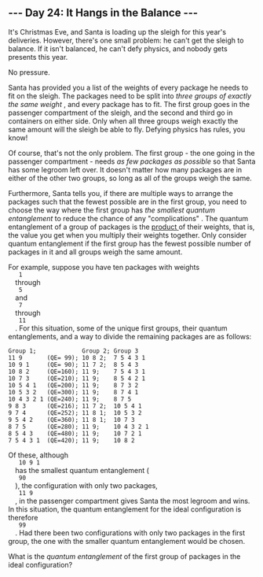 <article class="day-desc">
 <h2>
  --- Day 24: It Hangs in the Balance ---
 </h2>
 <p>
  It's Christmas Eve, and Santa is loading up the sleigh for this year's deliveries.  However, there's one small problem: he can't get the sleigh to balance.  If it isn't balanced, he can't defy physics, and nobody gets presents this year.
 </p>
 <p>
  No pressure.
 </p>
 <p>
  Santa has provided you a list of the weights of every package he needs to fit on the sleigh.  The packages need to be split into
  <em>
   three groups of exactly the same weight
  </em>
  , and every package has to fit.  The first group goes in the passenger compartment of the sleigh, and the second and third go in containers on either side.  Only when all three groups weigh exactly the same amount will the sleigh be able to fly.  Defying physics has rules, you know!
 </p>
 <p>
  Of course, that's not the only problem.  The first group - the one going in the passenger compartment - needs
  <em>
   as few packages as possible
  </em>
  so that Santa has some legroom left over.  It doesn't matter how many packages are in either of the other two groups, so long as all of the groups weigh the same.
 </p>
 <p>
  Furthermore, Santa tells you, if there are multiple ways to arrange the packages such that the fewest possible are in the first group, you need to choose the way where the first group has
  <em>
   the smallest quantum entanglement
  </em>
  to reduce the chance of any
  <span title="Santa does not elaborate on what he means by this, but the cringe he makes indicates that it wouldn't be pretty.">
   "complications"
  </span>
  .  The quantum entanglement of a group of packages is the
  <a href="https://en.wikipedia.org/wiki/Product_%28mathematics%29">
   product
  </a>
  of their weights, that is, the value you get when you multiply their weights together.  Only consider quantum entanglement if the first group has the fewest possible number of packages in it and all groups weigh the same amount.
 </p>
 <p>
  For example, suppose you have ten packages with weights
  <code>
   1
  </code>
  through
  <code>
   5
  </code>
  and
  <code>
   7
  </code>
  through
  <code>
   11
  </code>
  .  For this situation, some of the unique first groups, their quantum entanglements, and a way to divide the remaining packages are as follows:
 </p>
 <pre><code>Group 1;             Group 2; Group 3
11 9       (QE= 99); 10 8 2;  7 5 4 3 1
10 9 1     (QE= 90); 11 7 2;  8 5 4 3
10 8 2     (QE=160); 11 9;    7 5 4 3 1
10 7 3     (QE=210); 11 9;    8 5 4 2 1
10 5 4 1   (QE=200); 11 9;    8 7 3 2
10 5 3 2   (QE=300); 11 9;    8 7 4 1
10 4 3 2 1 (QE=240); 11 9;    8 7 5
9 8 3      (QE=216); 11 7 2;  10 5 4 1
9 7 4      (QE=252); 11 8 1;  10 5 3 2
9 5 4 2    (QE=360); 11 8 1;  10 7 3
8 7 5      (QE=280); 11 9;    10 4 3 2 1
8 5 4 3    (QE=480); 11 9;    10 7 2 1
7 5 4 3 1  (QE=420); 11 9;    10 8 2
</code></pre>
 <p>
  Of these, although
  <code>
   10 9 1
  </code>
  has the smallest quantum entanglement (
  <code>
   90
  </code>
  ), the configuration with only two packages,
  <code>
   11 9
  </code>
  , in the passenger compartment gives Santa the most legroom and wins.  In this situation, the quantum entanglement for the ideal configuration is therefore
  <code>
   99
  </code>
  .  Had there been two configurations with only two packages in the first group, the one with the smaller quantum entanglement would be chosen.
 </p>
 <p>
  What is the
  <em>
   quantum entanglement
  </em>
  of the first group of packages in the ideal configuration?
 </p>
</article>
